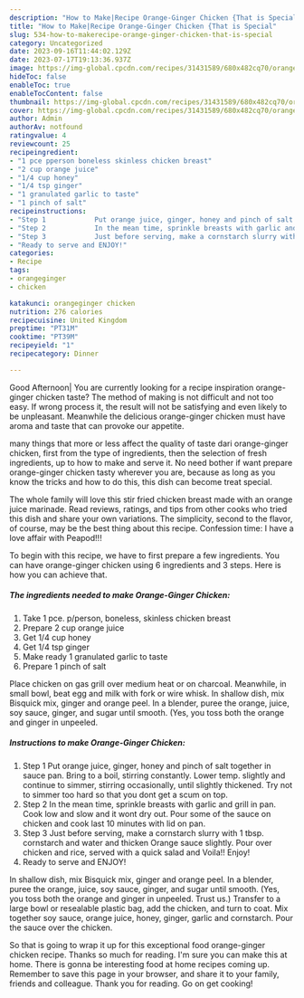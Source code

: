 ```yaml
---
description: "How to Make|Recipe Orange-Ginger Chicken {That is Special"
title: "How to Make|Recipe Orange-Ginger Chicken {That is Special"
slug: 534-how-to-makerecipe-orange-ginger-chicken-that-is-special
category: Uncategorized
date: 2023-09-16T11:44:02.129Z
date: 2023-07-17T19:13:36.937Z
image: https://img-global.cpcdn.com/recipes/31431589/680x482cq70/orange-ginger-chicken-recipe-main-photo.jpg
hideToc: false
enableToc: true
enableTocContent: false
thumbnail: https://img-global.cpcdn.com/recipes/31431589/680x482cq70/orange-ginger-chicken-recipe-main-photo.jpg
cover: https://img-global.cpcdn.com/recipes/31431589/680x482cq70/orange-ginger-chicken-recipe-main-photo.jpg
author: Admin
authorAv: notfound
ratingvalue: 4
reviewcount: 25
recipeingredient:
- "1 pce pperson boneless skinless chicken breast"
- "2 cup orange juice"
- "1/4 cup honey"
- "1/4 tsp ginger"
- "1 granulated garlic to taste"
- "1 pinch of salt"
recipeinstructions:
- "Step 1            Put orange juice, ginger, honey and pinch of salt together in sauce pan. Bring to a boil, stirring constantly. Lower temp. slightly and continue to simmer, stirring occasionally,  until slightly thickened. Try not to simmer too hard so that you dont get a scum on top."
- "Step 2            In the mean time, sprinkle breasts with garlic and grill in pan. Cook low and slow and it wont dry out. Pour some of the sauce on chicken and cook last 10 minutes with lid on pan."
- "Step 3            Just before serving, make a cornstarch slurry with 1 tbsp. cornstarch and water and thicken Orange sauce slightly. Pour over chicken and rice, served with a quick salad and Voila!! Enjoy!"
- "Ready to serve and ENJOY!"
categories:
- Recipe
tags:
- orangeginger
- chicken

katakunci: orangeginger chicken 
nutrition: 276 calories
recipecuisine: United Kingdom
preptime: "PT31M"
cooktime: "PT39M"
recipeyield: "1"
recipecategory: Dinner

---
```



Good Afternoon| You are currently looking for a recipe inspiration orange-ginger chicken taste? The method of making is not difficult and not too easy. If wrong process it, the result will not be satisfying and even likely to be unpleasant. Meanwhile the delicious orange-ginger chicken must have aroma and taste that can provoke our appetite.






many things that more or less affect the quality of taste dari orange-ginger chicken, first from the type of ingredients, then the selection of fresh ingredients, up to how to make and serve it. No need bother if want prepare orange-ginger chicken tasty wherever you are, because as long as you know the tricks and how to do this, this dish can become treat  special.


The whole family will love this stir fried chicken breast made with an orange juice marinade. Read reviews, ratings, and tips from other cooks who tried this dish and share your own variations. The simplicity, second to the flavor, of course, may be the best thing about this recipe. Confession time: I have a love affair with Peapod!!!


To begin with this recipe, we have to first prepare a few ingredients. You can have orange-ginger chicken using 6 ingredients and 3 steps. Here is how you can achieve that.

<!--inarticleads1-->

##### The ingredients needed to make Orange-Ginger Chicken:

1. Take 1 pce. p/person, boneless, skinless chicken breast
1. Prepare 2 cup orange juice
1. Get 1/4 cup honey
1. Get 1/4 tsp ginger
1. Make ready 1 granulated garlic to taste
1. Prepare 1 pinch of salt


Place chicken on gas grill over medium heat or on charcoal. Meanwhile, in small bowl, beat egg and milk with fork or wire whisk. In shallow dish, mix Bisquick mix, ginger and orange peel. In a blender, puree the orange, juice, soy sauce, ginger, and sugar until smooth. (Yes, you toss both the orange and ginger in unpeeled. 

<!--inarticleads2-->

##### Instructions to make Orange-Ginger Chicken:

1. Step 1            Put orange juice, ginger, honey and pinch of salt together in sauce pan. Bring to a boil, stirring constantly. Lower temp. slightly and continue to simmer, stirring occasionally,  until slightly thickened. Try not to simmer too hard so that you dont get a scum on top.
1. Step 2            In the mean time, sprinkle breasts with garlic and grill in pan. Cook low and slow and it wont dry out. Pour some of the sauce on chicken and cook last 10 minutes with lid on pan.
1. Step 3            Just before serving, make a cornstarch slurry with 1 tbsp. cornstarch and water and thicken Orange sauce slightly. Pour over chicken and rice, served with a quick salad and Voila!! Enjoy!
1. Ready to serve and ENJOY!

In shallow dish, mix Bisquick mix, ginger and orange peel. In a blender, puree the orange, juice, soy sauce, ginger, and sugar until smooth. (Yes, you toss both the orange and ginger in unpeeled. Trust us.) Transfer to a large bowl or resealable plastic bag, add the chicken, and turn to coat. Mix together soy sauce, orange juice, honey, ginger, garlic and cornstarch. Pour the sauce over the chicken. 

So that is going to wrap it up for this exceptional food orange-ginger chicken recipe. Thanks so much for reading. I'm sure you can make this at home. There is gonna be interesting food at home recipes coming up. Remember to save this page in your browser, and share it to your family, friends and colleague. Thank you for reading. Go on get cooking!
